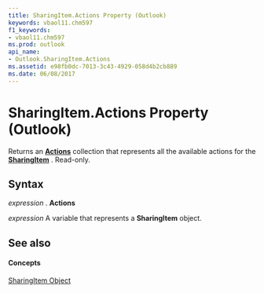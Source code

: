 ```yaml
---
title: SharingItem.Actions Property (Outlook)
keywords: vbaol11.chm597
f1_keywords:
- vbaol11.chm597
ms.prod: outlook
api_name:
- Outlook.SharingItem.Actions
ms.assetid: e98fb0dc-7013-3c43-4929-058d4b2cb889
ms.date: 06/08/2017
---
```



# SharingItem.Actions Property (Outlook)

Returns an  **[Actions](Outlook.Actions.md)** collection that represents all the available actions for the **[SharingItem](Outlook.SharingItem.md)** . Read-only.


## Syntax

 _expression_ . **Actions**

 _expression_ A variable that represents a **SharingItem** object.


## See also


#### Concepts


[SharingItem Object](Outlook.SharingItem.md)


